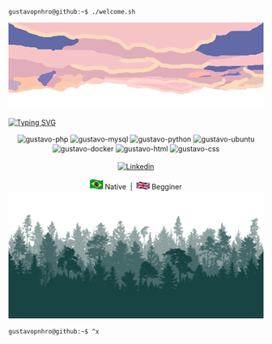 ```console
gustavopnhro@github:~$ ./welcome.sh
```
<img src="./img/cloud.png">



<a href="https://www.linkedin.com/in/gustavo-pinheiro-0151b0274" target="_blank"><img src="https://readme-typing-svg.herokuapp.com?font=Fira+Code&size=200&duration=2000&pause=1000&color=0072B1&center=true&vCenter=true&random=false&width=5000&height=495&lines=My+name+is+Gustavo;and+I'm+Intern+DevOps+⚙️" alt="Typing SVG" /></a>

<div align="center">
    <img align="center" alt="gustavo-php" height="40" width="50" src="https://cdn.jsdelivr.net/gh/devicons/devicon/icons/php/php-original.svg"/>
    <img align="center" alt="gustavo-mysql" height="40" src="https://user-images.githubusercontent.com/25181517/183896128-ec99105a-ec1a-4d85-b08b-1aa1620b2046.png"/>
    <img align="center" alt="gustavo-python" height="40" width="50" src="https://cdn.jsdelivr.net/gh/devicons/devicon/icons/python/python-original.svg"/>
    <img align="center" alt="gustavo-ubuntu" height="30" width="40" src="https://cdn.jsdelivr.net/gh/devicons/devicon/icons/ubuntu/ubuntu-plain.svg"/><img align="center" alt="gustavo-docker" height="40" width="50" src="https://user-images.githubusercontent.com/25181517/117207330-263ba280-adf4-11eb-9b97-0ac5b40bc3be.png"/>
    <img align="center" alt="gustavo-html" height="30" width="40" src="https://cdn.jsdelivr.net/gh/devicons/devicon/icons/html5/html5-original.svg"/>
    <img align="center" alt="gustavo-css" height="30" width="40" src="https://cdn.jsdelivr.net/gh/devicons/devicon/icons/css3/css3-original.svg"/>
    
</div>
<br>

<div align="center">
    <a href="https://www.linkedin.com/in/gustavo-pinheiro-0151b0274" target="_blank"> <img src="https://img.shields.io/badge/-LinkedIn-%230077B5?style=for-the-badge&logo=linkedin&logoColor=white)https://img.shields.io/badge/-LinkedIn-%230077B5?style=for-the badge&logo=linkedin&logoColor=white" alt="Linkedin" align="center" target="_blank"></img></a>
</div>
<br>


<div align="center">
    <img src="./img/brazil_flag.png" height=20px alt="Braziç" title="Brazil"> Native&nbsp; | &nbsp;<img src="./img/uk_flag.png" alt="English" title="English" height=15px> Begginer
</div>


<img src="./img/trees.png" width=1000px>

```console
gustavopnhro@github:~$ ^x
```
